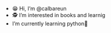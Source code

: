 -  😁 Hi, I’m @calbareun
-  🕵️ I’m interested in books and learnig
-  I’m currently learning python🐍
<!---
calbareun/calbareun is a ✨ special ✨ repository because its `README.md` (this file) appears on your GitHub profile.
You can click the Preview link to take a look at your changes.
--->
